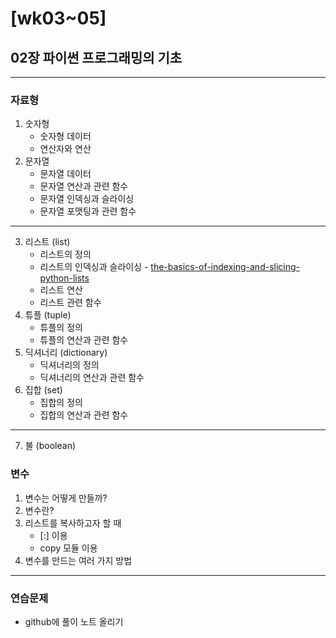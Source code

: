 # [wk03~05]

## 02장 파이썬 프로그래밍의 기초

---

### 자료형

1. 숫자형
   - 숫자형 데이터
   - 연산자와 연산
2. 문자열
   - 문자열 데이터
   - 문자열 연산과 관련 함수
   - 문자열 인덱싱과 슬라이싱
   - 문자열 포맷팅과 관련 함수
---
3. 리스트 (list)
   - 리스트의 정의
   - 리스트의 인덱싱과 슬라이싱 - [the-basics-of-indexing-and-slicing-python-lists](https://towardsdatascience.com/the-basics-of-indexing-and-slicing-python-lists-2d12c90a94cf)
   - 리스트 연산
   - 리스트 관련 함수
4. 튜플 (tuple)
   - 튜플의 정의
   - 튜플의 연산과 관련 함수
5. 딕셔너리 (dictionary)
   - 딕셔너리의 정의
   - 딕셔너리의 연산과 관련 함수
6. 집합 (set)
   - 집합의 정의
   - 집합의 연산과 관련 함수
---
7. 불 (boolean)

### 변수

1. 변수는 어떻게 만들까?
2. 변수란?
3. 리스트를 복사하고자 할 때
   - [:] 이용
   - copy 모듈 이용
4. 변수를 만드는 여러 가지 방법
---

### 연습문제

- github에 풀이 노트 올리기

